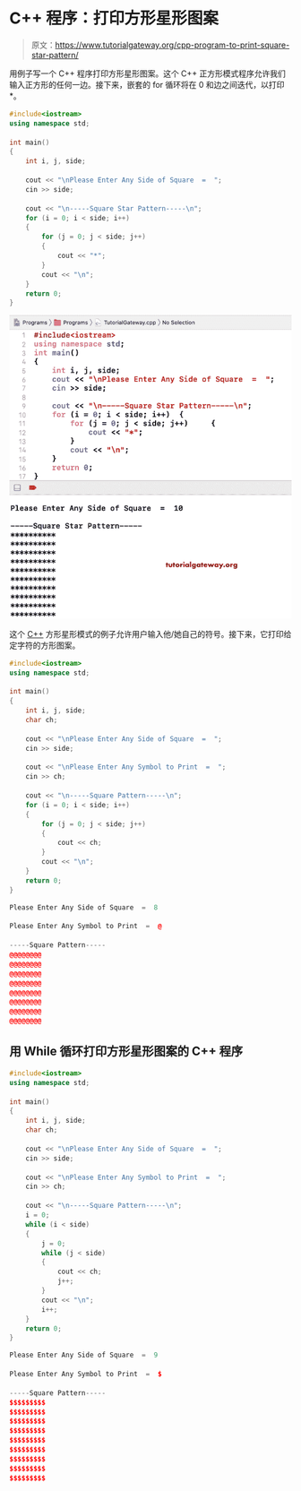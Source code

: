 # C++ 程序：打印方形星形图案

> 原文：<https://www.tutorialgateway.org/cpp-program-to-print-square-star-pattern/>

用例子写一个 C++ 程序打印方形星形图案。这个 C++ 正方形模式程序允许我们输入正方形的任何一边。接下来，嵌套的 for 循环将在 0 和边之间迭代，以打印*。

```cpp
#include<iostream>
using namespace std;

int main()
{
	int i, j, side;

	cout << "\nPlease Enter Any Side of Square  =  ";
	cin >> side;	

	cout << "\n-----Square Star Pattern-----\n";
	for (i = 0; i < side; i++)
	{
		for (j = 0; j < side; j++)
		{
			cout << "*";
		}
		cout << "\n";
	}
 	return 0;
}
```

![C++ Program to Print Square Star Pattern 1](img/253bbe44e300f86b7aa44e36418e7648.png)

这个 [C++](https://www.tutorialgateway.org/cpp-programs/) 方形星形模式的例子允许用户输入他/她自己的符号。接下来，它打印给定字符的方形图案。

```cpp
#include<iostream>
using namespace std;

int main()
{
	int i, j, side;
	char ch;

	cout << "\nPlease Enter Any Side of Square  =  ";
	cin >> side;

	cout << "\nPlease Enter Any Symbol to Print  =  ";
	cin >> ch;	

	cout << "\n-----Square Pattern-----\n";
	for (i = 0; i < side; i++)
	{
		for (j = 0; j < side; j++)
		{
			cout << ch;
		}
		cout << "\n";
	}
 	return 0;
}
```

```cpp
Please Enter Any Side of Square  =  8

Please Enter Any Symbol to Print  =  @

-----Square Pattern-----
@@@@@@@@
@@@@@@@@
@@@@@@@@
@@@@@@@@
@@@@@@@@
@@@@@@@@
@@@@@@@@
@@@@@@@@
```

## 用 While 循环打印方形星形图案的 C++ 程序

```cpp
#include<iostream>
using namespace std;

int main()
{
	int i, j, side;
	char ch;

	cout << "\nPlease Enter Any Side of Square  =  ";
	cin >> side;

	cout << "\nPlease Enter Any Symbol to Print  =  ";
	cin >> ch;	

	cout << "\n-----Square Pattern-----\n";
	i = 0;
	while (i < side)
	{
		j = 0;
		while (j < side)
		{
			cout << ch;
			j++;
		}
		cout << "\n";
		i++;
	}
 	return 0;
}
```

```cpp
Please Enter Any Side of Square  =  9

Please Enter Any Symbol to Print  =  $

-----Square Pattern-----
$$$$$$$$$
$$$$$$$$$
$$$$$$$$$
$$$$$$$$$
$$$$$$$$$
$$$$$$$$$
$$$$$$$$$
$$$$$$$$$
$$$$$$$$$
```
